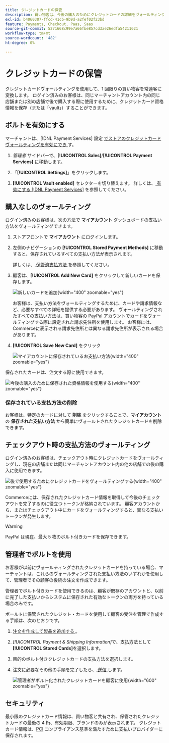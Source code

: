 ```yaml
---
title: クレジットカードの保管
description: 買い物客は、今後の購入のためにクレジットカードの詳細をヴォールティング（保存）できます。
exl-id: b4060307-ffcd-41cb-9b9d-a2fef02f23bd
feature: Payments, Checkout, Paas, Saas
source-git-commit: 5271668c99e7a66fbe857cd3ae26edfa54211621
workflow-type: tm+mt
source-wordcount: '482'
ht-degree: 0%

---
```


# クレジットカードの保管

クレジットカードヴォールティングを使用して、1 回限りの買い物客を常連客に変換します。 ログイン済みのお客様は、同じマーチャントアカウント内の同じ店舗または別の店舗で後で購入する際に使用するために、クレジットカード資格情報を保存（または「vault」）することができます。

## ボルトを有効にする

マーチャントは、[!DNL Payment Services] 設定 [ でストアのクレジットカードヴォールティングを有効にでき ](settings.md#card-vaulting) す。

1. _管理者_ サイドバーで、**[!UICONTROL Sales]**/**[!UICONTROL Payment Services]** に移動します。

1. 「**[!UICONTROL Settings]**」をクリックします。

1. **[!UICONTROL Vault enabled]** セレクターを切り替えます。 詳しくは、[ 有効にする  [!DNL Payment Services]](settings.md#enable-payment-services) を参照してください。

## 購入なしのヴォールティング

ログイン済みのお客様は、次の方法で **マイアカウント** ダッシュボードの支払い方法をヴォールティングできます。

1. ストアフロントで **マイアカウント** にログインします。

1. 左側のナビゲーションの **[!UICONTROL Stored Payment Methods]** に移動すると、保存されているすべての支払い方法が表示されます。

   詳しくは、[ 保管済支払方法 ](https://experienceleague.adobe.com/ja/docs/commerce-admin/stores-sales/payments/stored-payment-methods) を参照してください。

1. 顧客は、**[!UICONTROL Add New Card]** をクリックして新しいカードを保存します。

   ![ 新しいカードを追加 ](assets/add-new-card.png){width="400" zoomable="yes"}

   お客様は、支払い方法をヴォールティングするために、カードや請求情報など、必要なすべての詳細を提供する必要があります。
ヴォールティングされたすべての支払い方法は、買い物客の PayPal アカウントでカードをヴォールティングする際に設定された請求先住所を使用します。 お客様には、Commerceに表示される請求先住所とは異なる請求先住所が表示される場合があります。

1. **[!UICONTROL Save New Card]** をクリック

   ![ マイアカウントに保存されているお支払い方法 ](assets/stored-payment-methods.png){width="400" zoomable="yes"}

保存されたカードは、注文する際に使用できます。

![ 今後の購入のために保存された資格情報を使用する ](assets/use-stored-card.png){width="400" zoomable="yes"}

### 保存されている支払方法の削除

お客様は、特定のカードに対して **削除** をクリックすることで、**マイアカウント** の **保存された支払い方法** から簡単にヴォールトされたクレジットカードを削除できます。

## チェックアウト時の支払方法のヴォールティング

ログイン済みのお客様は、チェックアウト時にクレジットカードをヴォールティングし、現在の店舗または同じマーチャントアカウント内の他の店舗での後の購入に使用できます。

![ 後で使用するためにクレジットカードをヴォールティングする ](assets/save-card-for-later.png){width="400" zoomable="yes"}

Commerceには、保存されたクレジットカード情報を取得して今後のチェックアウトを完了するのに役立つトークンが格納されています。 顧客アカウントから、またはチェックアウト中にカードをヴォールティングすると、異なる支払いトークンが発生します。

>[!WARNING]
>
> PayPal は現在、最大 5 枚のボルト付きカードを保存できます。

## 管理者でボルトを使用

お客様が以前にヴォールティングされたクレジットカードを持っている場合、マーチャントは、これらのヴォールティングされた支払い方法のいずれかを使用して、管理者でその顧客の後続の注文を作成できます。

管理者でボルト付きカードを使用できるのは、顧客が既存のアカウントと、以前に完了した支払いからシステムに保存された有効なトークンの両方を持っている場合のみです。

ボールトに保管されたクレジット・カードを使用して顧客の受注を管理で作成する手順は、次のとおりです。

1. [ 注文を作成して製品を追加する ](https://experienceleague.adobe.com/docs/commerce-admin/stores-sales/point-of-purchase/assist/customer-account-create-order.html?lang=ja)。
1. _[!UICONTROL Payment & Shipping Information]_&#x200B;で、支払方法として&#x200B;**[!UICONTROL Stored Cards]**&#x200B;を選択します。
1. 目的のボルト付きクレジットカードの支払方法を選択します。
1. 注文に必要なその他の手順を完了したら、[ 送信 ](https://experienceleague.adobe.com/docs/commerce-admin/stores-sales/point-of-purchase/assist/customer-account-create-order.html?lang=ja#step-3%3A-submit-the-order) します。

   ![ 管理者がボルト化されたクレジットカードを顧客に使用 ](assets/admin-vaultedcard.png){width="600" zoomable="yes"}

## セキュリティ

最小限のクレジットカード情報は、買い物客と共有され、保管されたクレジットカードの最後の 4 桁、有効期限、ブランドのみが表示されます。 クレジットカード情報は、[PCI](security.md#PCI-compliance) コンプライアンス基準を満たすために支払いプロバイダーに保存されます。
